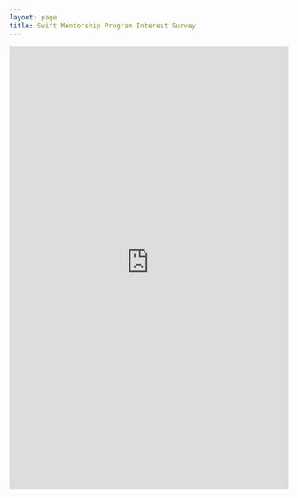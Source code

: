 ```yaml
---
layout: page
title: Swift Mentorship Program Interest Survey
---
```


<iframe src="https://essentials.applesurveys.com/jfe/form/SV_bKovI2JRyJG3394" height="800px" width=100% frameBorder="0"></iframe>
